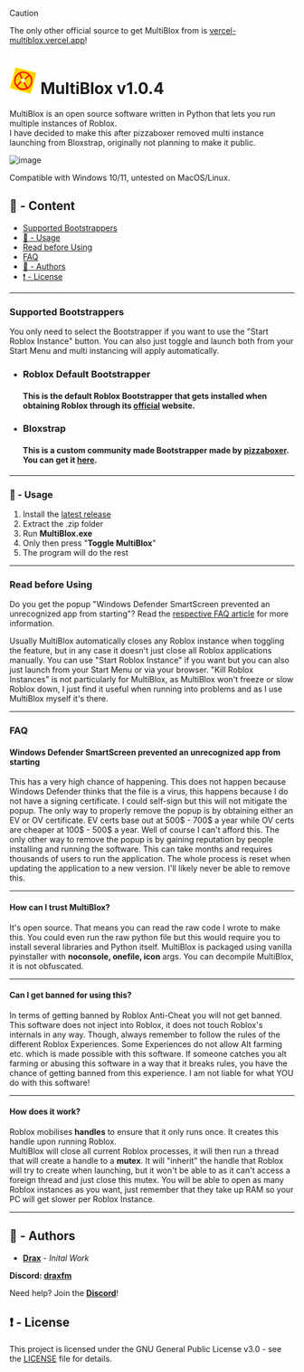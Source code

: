 > [!CAUTION]
> The only other official source to get MultiBlox from is [vercel-multiblox.vercel.app](https://vercel-multiblox.vercel.app)!

# <img src="https://github.com/DraxFM/MultiBlox/raw/main/md/icon.png" width="48"/> MultiBlox v1.0.4

MultiBlox is an open source software written in Python that lets you run multiple instances of Roblox.  
I have decided to make this after pizzaboxer removed multi instance launching from Bloxstrap, originally not planning to make it public.  

![image](https://github.com/user-attachments/assets/c73d44db-a74d-4fb0-8e6c-4d7d9e3bc01e)


Compatible with Windows 10/11, untested on MacOS/Linux.

## :large_blue_circle: - Content
- [Supported Bootstrappers](#bootstrapper)
- [:toolbox: - Usage](#usage)
- [Read before Using](#usage2)
- [FAQ](#faq)
- [:wave: - Authors](#authors)
- [:exclamation: - License](#license)

---

### <a id="bootstrapper"></a> Supported Bootstrappers
You only need to select the Bootstrapper if you want to use the "Start Roblox Instance" button. You can also just toggle and launch both from your Start Menu and multi instancing will apply automatically.
- ### Roblox Default Bootstrapper
  #### This is the default Roblox Bootstrapper that gets installed when obtaining Roblox through its [official](https://www.roblox.com/download) website.
- ### Bloxstrap
  #### This is a custom community made Bootstrapper made by [pizzaboxer](https://www.github.com/pizzaboxer). You can get it [here](https://bloxstraplabs.com).

---

### <a id="usage"></a> :toolbox: - Usage

1. Install the [latest release](https://github.com/DraxFM/MultiBlox/releases/latest)
2. Extract the .zip folder
3. Run **MultiBlox.exe**
4. Only then press "**Toggle MultiBlox**"
5. The program will do the rest

---

### <a id="usage2"></a> Read before Using

Do you get the popup "Windows Defender SmartScreen prevented an unrecognized app from starting"? Read the [respective FAQ article](#faq) for more information.

Usually MultiBlox automatically closes any Roblox instance when toggling the feature, but in any case it doesn't just close all Roblox applications manually.
You can use "Start Roblox Instance" if you want but you can also just launch from your Start Menu or via your browser.
"Kill Roblox Instances" is not particularly for MultiBlox, as MultiBlox won't freeze or slow Roblox down, I just find it useful when running into problems and as I use MultiBlox myself it's there.

---

### <a id="faq"></a> FAQ
#### Windows Defender SmartScreen prevented an unrecognized app from starting
This has a very high chance of happening. This does not happen because Windows Defender thinks that the file is a virus, this happens because I do not have a signing certificate. I could self-sign but this will not mitigate the popup. The only way to properly remove the popup is by obtaining either an EV or OV certificate. EV certs base out at 500$ - 700$ a year while OV certs are cheaper at 100$ - 500$ a year. Well of course I can't afford this. The only other way to remove the popup is by gaining reputation by people installing and running the software. This can take months and requires thousands of users to run the application. The whole process is reset when updating the application to a new version. I'll likely never be able to remove this.

---

#### How can I trust MultiBlox?
It's open source. That means you can read the raw code I wrote to make this. You could even run the raw python file but this would require you to install several libraries and Python itself. MultiBlox is packaged using vanilla pyinstaller with **noconsole, onefile, icon** args. You can decompile MultiBlox, it is not obfuscated.

---

#### Can I get banned for using this?
In terms of getting banned by Roblox Anti-Cheat you will not get banned. This software does not inject into Roblox, it does not touch Roblox's internals in any way. Though, always remember to follow the rules of the different Roblox Experiences. Some Experiences do not allow Alt farming etc. which is made possible with this software. If someone catches you alt farming or abusing this software in a way that it breaks rules, you have the chance of getting banned from this experience. I am not liable for what YOU do with this software!

---

#### How does it work?  
Roblox mobilises **handles** to ensure that it only runs once. It creates this handle upon running Roblox.  
MultiBlox will close all current Roblox processes, it will then run a thread that will create a handle to a **mutex**. It will "inherit" the handle that Roblox will try to create when launching, but it won't be able to as it can't access a foreign thread and just     close this mutex. You will be able to open as many Roblox instances as you want, just remember that they take up RAM so your PC will get slower per Roblox Instance.

---


## <a id="authors"></a> :wave: - Authors

* [**Drax**](https://github.com/DraxFM) - *Inital Work*

**Discord: [draxfm](https://discord.com/users/654343206275907585)**

Need help? Join the [**Discord**](https://discord.gg/sEXECdC3Et)!

## <a id="license"></a> :exclamation: - License

This project is licensed under the GNU General Public License v3.0 - see the [LICENSE](LICENSE) file for details.
